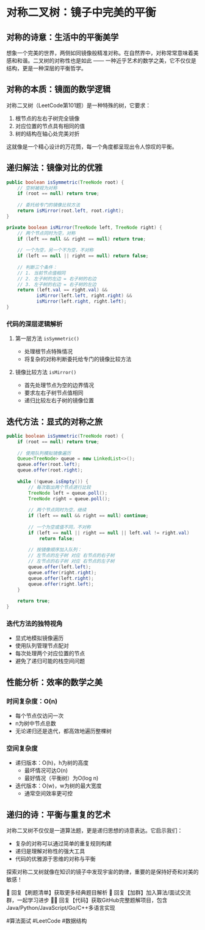 # 对称二叉树：镜子中完美的平衡

## 对称的诗意：生活中的平衡美学

想象一个完美的世界，两侧如同镜像般精准对称。在自然界中，对称常常意味着美感和和谐。二叉树的对称性也是如此 —— 一种近乎艺术的数学之美，它不仅仅是结构，更是一种深层的平衡哲学。

## 对称的本质：镜面的数学逻辑

对称二叉树（LeetCode第101题）是一种特殊的树，它要求：
1. 根节点的左右子树完全镜像
2. 对应位置的节点具有相同的值
3. 树的结构在轴心处完美对折

这就像是一个精心设计的万花筒，每一个角度都呈现出令人惊叹的平衡。

## 递归解法：镜像对比的优雅

```java
public boolean isSymmetric(TreeNode root) {
    // 空树被视为对称
    if (root == null) return true;
    
    // 委托给专门的镜像比较方法
    return isMirror(root.left, root.right);
}

private boolean isMirror(TreeNode left, TreeNode right) {
    // 两个节点同时为空，对称
    if (left == null && right == null) return true;
    
    // 一个为空，另一个不为空，不对称
    if (left == null || right == null) return false;
    
    // 判断三个条件：
    // 1. 当前节点值相同
    // 2. 左子树的左边 = 右子树的右边
    // 3. 左子树的右边 = 右子树的左边
    return (left.val == right.val) && 
           isMirror(left.left, right.right) && 
           isMirror(left.right, right.left);
}
```

### 代码的深层逻辑解析

1. 第一层方法 `isSymmetric()`
   - 处理根节点特殊情况
   - 将复杂的对称判断委托给专门的镜像比较方法
   
2. 镜像比较方法 `isMirror()`
   - 首先处理节点为空的边界情况
   - 要求左右子树节点值相同
   - 递归比较左右子树的镜像位置

## 迭代方法：显式的对称之旅

```java
public boolean isSymmetric(TreeNode root) {
    if (root == null) return true;
    
    // 使用队列模拟镜像遍历
    Queue<TreeNode> queue = new LinkedList<>();
    queue.offer(root.left);
    queue.offer(root.right);
    
    while (!queue.isEmpty()) {
        // 每次取出两个节点进行比较
        TreeNode left = queue.poll();
        TreeNode right = queue.poll();
        
        // 两个节点同时为空，继续
        if (left == null && right == null) continue;
        
        // 一个为空或值不同，不对称
        if (left == null || right == null || left.val != right.val) 
            return false;
        
        // 按镜像顺序加入队列：
        // 左节点的左子树 对应 右节点的右子树
        // 左节点的右子树 对应 右节点的左子树
        queue.offer(left.left);
        queue.offer(right.right);
        queue.offer(left.right);
        queue.offer(right.left);
    }
    
    return true;
}
```

### 迭代方法的独特视角

- 显式地模拟镜像遍历
- 使用队列管理节点配对
- 每次处理两个对应位置的节点
- 避免了递归可能的栈空间问题

## 性能分析：效率的数学之美

### 时间复杂度：O(n)
- 每个节点仅访问一次
- n为树中节点总数
- 无论递归还是迭代，都高效地遍历整棵树

### 空间复杂度
- 递归版本：O(h)，h为树的高度
  - 最坏情况可达O(n)
  - 最好情况（平衡树）为O(log n)
- 迭代版本：O(w)，w为树的最大宽度
  - 通常空间效率更可控

## 递归的诗：平衡与重复的艺术

对称二叉树不仅仅是一道算法题，更是递归思想的诗意表达。它启示我们：

- 复杂的对称可以通过简单的重复规则构建
- 递归是理解对称性的强大工具
- 代码的优雅源于思维的对称与平衡

探索对称二叉树就像在知识的镜子中发现宇宙的韵律，重要的是保持好奇和对美的敏感！



🎯 回复【刷题清单】获取更多经典题目解析
👥 回复【加群】加入算法/面试交流群，一起学习进步
🧑‍💻 回复【代码】获取GitHub完整题解项目，包含Java/Python/JavaScript/Go/C++多语言实现

#算法面试 #LeetCode #数据结构